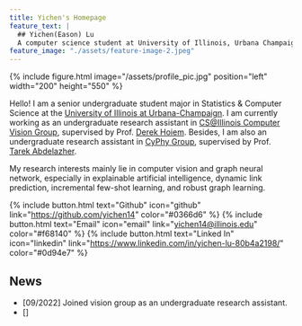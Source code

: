 ```yaml
---
title: Yichen's Homepage
feature_text: |
  ## Yichen(Eason) Lu
  A computer science student at University of Illinois, Urbana Champaign
feature_image: "./assets/feature-image-2.jpeg"
---
```

{% include figure.html image="/assets/profile_pic.jpg"  position="left"  width="200" height="550" %}

Hello! I am a senior undergraduate student major in Statistics & Computer Science at the [University of Illinois at Urbana-Champaign](https://illinois.edu/). I am currently working as an undergraduate research assistant in [CS@Illinois Computer Vision Group](https://vision.cs.illinois.edu/vision_website/), supervised by Prof. [Derek Hoiem](https://dhoiem.cs.illinois.edu/). Besides, I am also an undergraduate research assistant in [CyPhy Group](https://abdelzaher.cs.illinois.edu/teaching.html), supervised by Prof. [Tarek Abdelazher](https://abdelzaher.cs.illinois.edu/index.html).

My research interests mainly lie in computer vision and graph neural network, especially in explainable artificial intelligence, dynamic link prediction, incremental few-shot learning, and robust graph learning.

{% include button.html text="Github" icon="github" link="https://github.com/yichen14" color="#0366d6" %} {% include button.html text="Email" icon="email" link="yichen14@illinois.edu" color="#f68140" %} {% include button.html text="Linked In" icon="linkedin" link="https://www.linkedin.com/in/yichen-lu-80b4a2198/" color="#0d94e7" %} 

## News
  - [09/2022] Joined vision group as an undergraduate research assistant.
  - []



